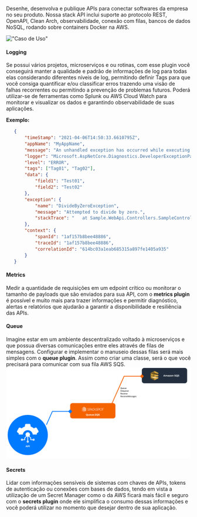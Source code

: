  Desenhe, desenvolva e publique APIs para conectar softwares da empresa no seu produto. Nossa stack API inclui suporte ao protocolo REST, OpenAPI, Clean Arch, observabilidade, conexão com filas, bancos de dados NoSQL, rodando sobre containers Docker na AWS.

 !["Caso de Uso"](use-case.png)

 #### Logging

 Se possui vários projetos, microserviços e ou rotinas, com esse plugin você conseguirá manter a qualidade e padrão de informações de log para todas elas considerando diferentes níveis de log, permitindo definir Tags para que você consiga quantificar e/ou classificar erros trazendo uma visão de falhas recorrentes ou permitindo a prevenção de problemas futuros. 
 Poderá utilizar-se de ferramentas como Splunk ou AWS Cloud Watch para monitorar e visualizar os dados e garantindo observabilidade de suas aplicações.

**Exemplo:**
 ```json
    {
        "timeStamp": "2021-04-06T14:50:33.6610795Z",
        "appName": "MyAppName",
        "message": "An unhandled exception has occurred while executing the request.",
        "logger": "Microsoft.AspNetCore.Diagnostics.DeveloperExceptionPageMiddleware",
        "level": "ERROR",
        "tags": ["Tag01", "Tag02"],
        "data": {
            "field1": "Test01",
            "field2": "Test02"
        },
        "exception": {
            "name": "DivideByZeroException",
            "message": "Attempted to divide by zero.",
            "stackTrace": "   at Sample.WebApi.Controllers.SampleController.Get() in ..."
        },
        "context": {
            "spanId": "1af157b8bee48886",
            "traceId": "1af157b8bee48886",
            "correlationId": "614bc03a1eab685315a897fe1405a935"
        }
    }
 ```

 #### Metrics
Medir a quantidade de requisições em um edpoint crítico ou monitorar o tamanho de payloads que são enviados para sua API, com o **metrics plugin** é possível e muito mais para trazer informações e permitir diagnóstico, alertas e relatórios que ajudarão a garantir a disponibilidade e resiliência das APIs.

#### Queue
Imagine estar em um ambiente descentralizado voltado à microserviços e que possua diversas comunicações entre eles através de filas de mensagens. Configurar e implementar o manuseio dessas filas será mais simples com o **queue plugin**. Assim como criar uma classe, será o que você precisará para comunicar com sua fila AWS SQS.
 !["Caso de Uso"](use-case-queue.png)

#### Secrets
Lidar com informações sensíveis de sistemas com chaves de APIs, tokens de autenticação ou conexões com bases de dados, tendo em vista a utilização de um Secret Manager como o da AWS ficará mais fácil e seguro com o **secrets plugin** onde ele simplifica o consumo dessas informações e você poderá utilizar no momento que desejar dentro de sua aplicação.


